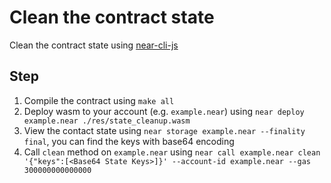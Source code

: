 # Clean the contract state
Clean the contract state using [near-cli-js](https://github.com/near/near-cli-js)

## Step
1. Compile the contract using `make all`
2. Deploy wasm to your account (e.g. `example.near`) using `near deploy example.near ./res/state_cleanup.wasm`
3. View the contact state using `near storage example.near --finality final`, you can find the keys with base64 encoding
4. Call `clean` method on `example.near` using `near call example.near clean '{"keys":[<Base64 State Keys>]}' --account-id example.near --gas 300000000000000`
